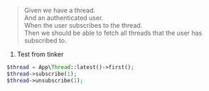 > Given we have a thread.       
> And an authenticated user.        
> When the user subscribes to the thread.        
> Then we should be able to fetch all threads that the user has subscribed to.

1. Test from tinker
```php
$thread = App\Thread::latest()->first();
$thread->subscribe(1);
$thread->unsubscribe(1);
```